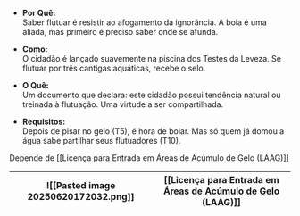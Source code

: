- **Por Quê:**  
    Saber flutuar é resistir ao afogamento da ignorância. A boia é uma aliada, mas primeiro é preciso saber onde se afunda.
    
- **Como:**  
    O cidadão é lançado suavemente na piscina dos Testes da Leveza. Se flutuar por três cantigas aquáticas, recebe o selo.
    
- **O Quê:**  
    Um documento que declara: este cidadão possui tendência natural ou treinada à flutuação. Uma virtude a ser compartilhada.
    
- **Requisitos:**  
    Depois de pisar no gelo (T5), é hora de boiar. Mas só quem já domou a água sabe partilhar seus flutuadores (T10).

Depende de [[Licença para Entrada em Áreas de Acúmulo de Gelo (LAAG)]]


| ![[Pasted image 20250620172032.png]] | [[Licença para Entrada em Áreas de Acúmulo de Gelo (LAAG)]] |
| ------------------------------------ | ----------------------------------------------------------- |

